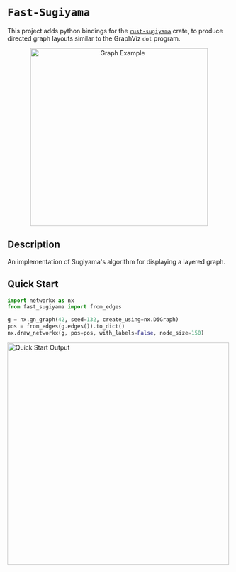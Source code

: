 # `Fast-Sugiyama`

This project adds python bindings for the [`rust-sugiyama`](https://crates.io/crates/rust-sugiyama) crate, to produce directed graph layouts similar to the GraphViz `dot` program.

<div align="center" >
    <img width=400 src="./misc/hero.png" alt="Graph Example">
</div>

## Description

An implementation of Sugiyama's algorithm for displaying a layered graph.

## Quick Start

```python
import networkx as nx
from fast_sugiyama import from_edges

g = nx.gn_graph(42, seed=132, create_using=nx.DiGraph)
pos = from_edges(g.edges()).to_dict()
nx.draw_networkx(g, pos=pos, with_labels=False, node_size=150)

```

<div align="left" >
    <img width=500 src="./misc/quickstart.png" alt="Quick Start Output">
</div>
